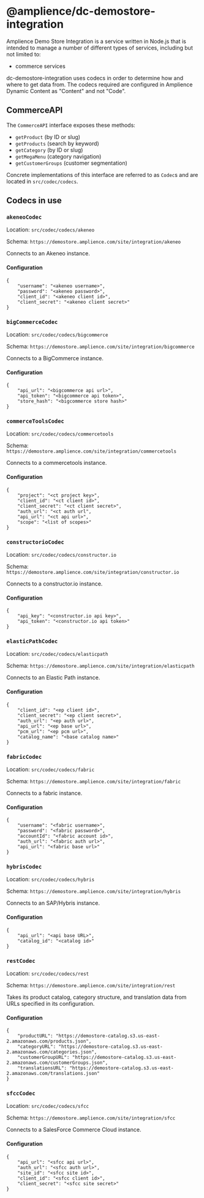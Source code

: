 # @amplience/dc-demostore-integration

Amplience Demo Store Integration is a service written in Node.js that is intended to manage a number of different types of services, including but not limited to:

* commerce services

dc-demostore-integration uses codecs in order to determine how and where to get data from. The codecs required are configured in Amplience Dynamic Content as "Content" and not "Code".

## CommerceAPI

The `CommerceAPI` interface exposes these methods:

* `getProduct` (by ID or slug)
* `getProducts` (search by keyword)
* `getCategory` (by ID or slug)
* `getMegaMenu` (category navigation)
* `getCustomerGroups` (customer segmentation)

Concrete implementations of this interface are referred to as `Codec`s and are located in `src/codec/codecs`.

## Codecs in use

### `akeneoCodec`
Location: `src/codec/codecs/akeneo`

Schema: `https://demostore.amplience.com/site/integration/akeneo`

Connects to an Akeneo instance.

#### Configuration

```
{
    "username": "<akeneo username>",
    "password": "<akeneo password>",
    "client_id": "<akeneo client id>",
    "client_secret": "<akeneo client secret>"
}
```

### `bigCommerceCodec`
Location: `src/codec/codecs/bigcommerce`

Schema: `https://demostore.amplience.com/site/integration/bigcommerce`

Connects to a BigCommerce instance.

#### Configuration

```
{
    "api_url": "<bigcommerce api url>",
    "api_token": "<bigcommerce api token>",
    "store_hash": "<bigcommerce store hash>"
}
```

### `commerceToolsCodec`
Location: `src/codec/codecs/commercetools`

Schema: `https://demostore.amplience.com/site/integration/commercetools`

Connects to a commercetools instance.

#### Configuration

```
{
    "project": "<ct project key>",
    "client_id": "<ct client id>",
    "client_secret": "<ct client secret>",
    "auth_url": "<ct auth url",
    "api_url": "<ct api url>",
    "scope": "<list of scopes>"
}
```

### `constructorioCodec`
Location: `src/codec/codecs/constructor.io`

Schema: `https://demostore.amplience.com/site/integration/constructor.io`

Connects to a constructor.io instance.

#### Configuration

```
{
    "api_key": "<constructor.io api key>",
    "api_token": "<constructor.io api token>"
}
```

### `elasticPathCodec`
Location: `src/codec/codecs/elasticpath`

Schema: `https://demostore.amplience.com/site/integration/elasticpath`

Connects to an Elastic Path instance.

#### Configuration

```
{
    "client_id": "<ep client id>",
    "client_secret": "<ep client secret>",
    "auth_url": "<ep auth url>",
    "api_url": "<ep base url>",
    "pcm_url": "<ep pcm url>",
    "catalog_name": "<base catalog name>"
}
```

### `fabricCodec`
Location: `src/codec/codecs/fabric`

Schema: `https://demostore.amplience.com/site/integration/fabric`

Connects to a fabric instance.

#### Configuration

```
{
    "username": "<fabric username>",
    "password": "<fabric password>",
    "accountId": "<fabric account id>",
    "auth_url": "<fabric auth url>",
    "api_url": "<fabric base url>"
}
```

### `hybrisCodec`
Location: `src/codec/codecs/hybris`

Schema: `https://demostore.amplience.com/site/integration/hybris`

Connects to an SAP/Hybris instance.

#### Configuration

```
{
    "api_url": "<api base URL>",
    "catalog_id": "<catalog id>"
}
```

### `restCodec`
Location: `src/codec/codecs/rest`

Schema: `https://demostore.amplience.com/site/integration/rest`

Takes its product catalog, category structure, and translation data from URLs specified in its configuration.

#### Configuration

```
{
    "productURL": "https://demostore-catalog.s3.us-east-2.amazonaws.com/products.json",
    "categoryURL": "https://demostore-catalog.s3.us-east-2.amazonaws.com/categories.json",
    "customerGroupURL": "https://demostore-catalog.s3.us-east-2.amazonaws.com/customerGroups.json",
    "translationsURL": "https://demostore-catalog.s3.us-east-2.amazonaws.com/translations.json"
}
```

### `sfccCodec`
Location: `src/codec/codecs/sfcc`

Schema: `https://demostore.amplience.com/site/integration/sfcc`

Connects to a SalesForce Commerce Cloud instance.

#### Configuration

```
{
    "api_url": "<sfcc api url>",
    "auth_url": "<sfcc auth url>",
    "site_id": "<sfcc site id>",
    "client_id": "<sfcc client id>",
    "client_secret": "<sfcc site secret>"
}
```